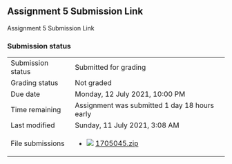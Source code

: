 <h2>Assignment 5 Submission Link</h2>Assignment 5 Submission Link<br />

<h3>Submission status</h3><table>
<tbody><tr>
<td>Submission status</td>
<td>Submitted for grading</td>
</tr>
<tr>
<td>Grading status</td>
<td>Not graded</td>
</tr>
<tr>
<td>Due date</td>
<td>Monday, 12 July 2021, 10:00 PM</td>
</tr>
<tr>
<td>Time remaining</td>
<td>Assignment was submitted 1 day 18 hours early</td>
</tr>
<tr>
<td>Last modified</td>
<td>Sunday, 11 July 2021, 3:08 AM</td>
</tr>
<tr>
<td>File submissions</td>
<td><ul><li><img src="..%5C..%5C..%5CJanuary%202018%5CCSE102%5CiGraphics%20Offline%20Submission%20Link%20Assignment%5Cfile%5Carchive.png" /> <a href="file%5C1705045.zip">1705045.zip</a> 
</li></ul>

</td>
</tr>

</tbody>
</table>



